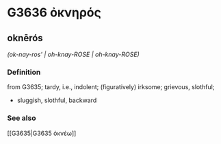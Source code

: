 # G3636 ὀκνηρός

## oknērós

_(ok-nay-ros' | oh-knay-ROSE | oh-knay-ROSE)_

### Definition

from G3635; tardy, i.e., indolent; (figuratively) irksome; grievous, slothful; 

- sluggish, slothful, backward

### See also

[[G3635|G3635 ὀκνέω]]

